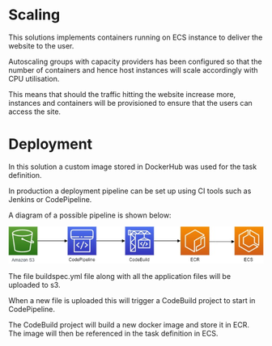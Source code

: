 # Scaling

This solutions implements containers running on ECS instance to deliver the website to the user. 

Autoscaling groups with capacity providers has been configured so that the number of containers and hence host instances will scale accordingly with CPU utilisation. 

This means that should the traffic hitting the website increase more, instances and containers will be provisioned to ensure that the users can access the site.

# Deployment

In this solution a custom image stored in DockerHub was used for the task definition.  

In production a deployment pipeline can be set up using CI tools such as Jenkins or CodePipeline. 

A diagram of a possible pipeline is shown below:

![pipeline](pipeline-diagram.jpg)

The file buildspec.yml file along with all the application files will be uploaded to s3. 

When a new file is uploaded this will trigger a CodeBuild project to start in CodePipeline. 

The CodeBuild project will build a new docker image and store it in ECR. The image will then be referenced in the task definition in ECS.
